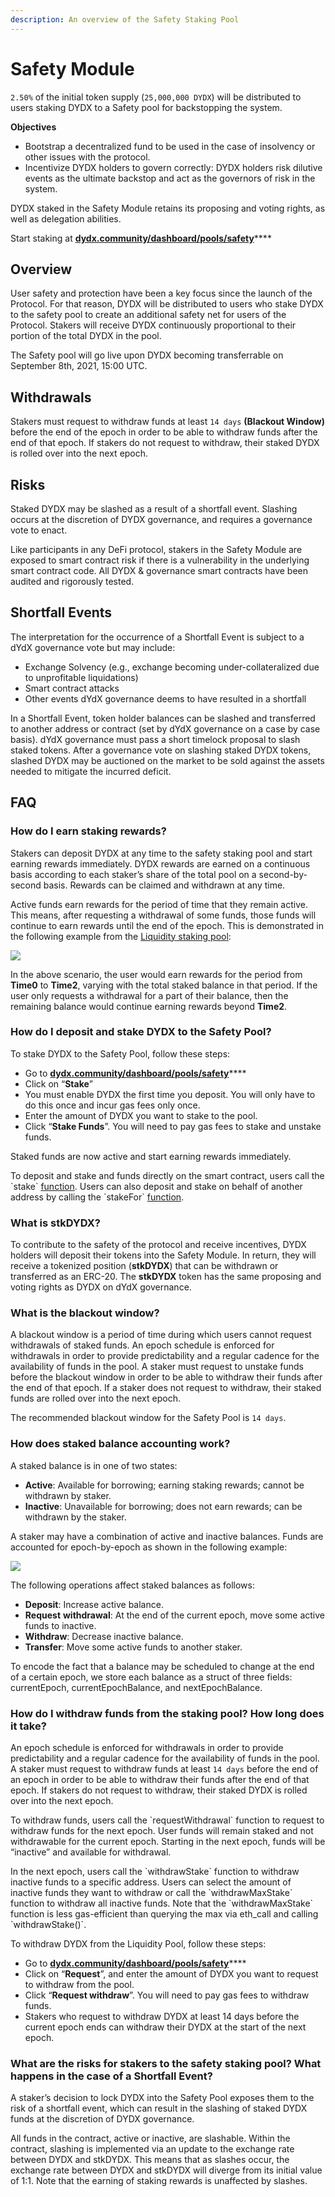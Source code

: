 ```yaml
---
description: An overview of the Safety Staking Pool
---
```


# Safety Module

`2.50%` of the initial token supply (`25,000,000 DYDX`) will be distributed to users staking DYDX to a Safety pool for backstopping the system.

**Objectives**

* Bootstrap a decentralized fund to be used in the case of insolvency or other issues with the protocol.
* Incentivize DYDX holders to govern correctly: DYDX holders risk dilutive events as the ultimate backstop and act as the governors of risk in the system.

DYDX staked in the Safety Module retains its proposing and voting rights, as well as delegation abilities.

Start staking at [**dydx.community/dashboard/pools/safety**](https://dydx.community/dashboard/pools/safety)****

## Overview

User safety and protection have been a key focus since the launch of the Protocol. For that reason, DYDX will be distributed to users who stake DYDX to the safety pool to create an additional safety net for users of the Protocol.  Stakers will receive DYDX continuously proportional to their portion of the total DYDX in the pool.

The Safety pool will go live upon DYDX becoming transferrable on September 8th, 2021, 15:00 UTC.

## Withdrawals

Stakers must request to withdraw funds at least `14 days` **(Blackout Window)** before the end of the epoch in order to be able to withdraw funds after the end of that epoch. If stakers do not request to withdraw, their staked DYDX is rolled over into the next epoch.&#x20;

## Risks

Staked DYDX may be slashed as a result of a shortfall event. Slashing occurs at the discretion of DYDX governance, and requires a governance vote to enact.

Like participants in any DeFi protocol, stakers in the Safety Module are exposed to smart contract risk if there is a vulnerability in the underlying smart contract code. All DYDX & governance smart contracts have been audited and rigorously tested.

## Shortfall Events

The interpretation for the occurrence of a Shortfall Event is subject to a dYdX governance vote but may include:

* Exchange Solvency (e.g., exchange becoming under-collateralized due to unprofitable liquidations)
* Smart contract attacks
* Other events dYdX governance deems to have resulted in a shortfall

In a Shortfall Event, token holder balances can be slashed and transferred to another address or contract (set by dYdX governance on a case by case basis). dYdX governance must pass a short timelock proposal to slash staked tokens. After a governance vote on slashing staked DYDX tokens, slashed DYDX may be auctioned on the market to be sold against the assets needed to mitigate the incurred deficit.

## FAQ

### How do I earn staking rewards?

Stakers can deposit DYDX at any time to the safety staking pool and start earning rewards immediately. DYDX rewards are earned on a continuous basis according to each staker’s share of the total pool on a second-by-second basis. Rewards can be claimed and withdrawn at any time.

Active funds earn rewards for the period of time that they remain active. This means, after requesting a withdrawal of some funds, those funds will continue to earn rewards until the end of the epoch. This is demonstrated in the following example from the [Liquidity staking pool](https://docs.dydx.community/dydx-governance/staking-pools/liquidity-staking-pool):

![](<../.gitbook/assets/image (59).png>)

In the above scenario, the user would earn rewards for the period from **Time0** to **Time2**, varying with the total staked balance in that period. If the user only requests a withdrawal for a part of their balance, then the remaining balance would continue earning rewards beyond **Time2**.

### How do I deposit and stake DYDX to the Safety Pool?

To stake DYDX to the Safety Pool, follow these steps:

* Go to [**dydx.community/dashboard/pools/safety**](https://dydx.community/dashboard/pools/safety)****
* Click on “**Stake**”
* You must enable DYDX the first time you deposit. You will only have to do this once and incur gas fees only once.
* Enter the amount of DYDX you want to stake to the pool.
* Click “**Stake Funds**”.  You will need to pay gas fees to stake and unstake funds.

Staked funds are now active and start earning rewards immediately.

To deposit and stake and funds directly on the smart contract, users call the \`stake\` [function](https://github.com/dydxprotocol/governance-private/blob/2645927b44f517f51c84e35a00a1ee810300c13f/contracts/liquidity/v1/impl/LS1Staking.sol#L59). Users can also deposit and stake on behalf of another address by calling the \`stakeFor\` [function](https://github.com/dydxprotocol/governance-private/blob/2645927b44f517f51c84e35a00a1ee810300c13f/contracts/liquidity/v1/impl/LS1Staking.sol#L64).

### What is stkDYDX?

To contribute to the safety of the protocol and receive incentives, DYDX holders will deposit their tokens into the Safety Module. In return, they will receive a tokenized position (**stkDYDX**) that can be withdrawn or transferred as an ERC-20. The **stkDYDX** token has the same proposing and voting rights as DYDX on dYdX governance.

### What is the blackout window?

A blackout window is a period of time during which users cannot request withdrawals of staked funds. An epoch schedule is enforced for withdrawals in order to provide predictability and a regular cadence for the availability of funds in the pool. A staker must request to unstake funds before the blackout window in order to be able to withdraw their funds after the end of that epoch. If a staker does not request to withdraw, their staked funds are rolled over into the next epoch.

The recommended blackout window for the Safety Pool is `14 days`.

### How does staked balance accounting work?

A staked balance is in one of two states:

* **Active**: Available for borrowing; earning staking rewards; cannot be withdrawn by staker.
* **Inactive**: Unavailable for borrowing; does not earn rewards; can be withdrawn by the staker.

A staker may have a combination of active and inactive balances. Funds are accounted for epoch-by-epoch as shown in the following example:

![](<../.gitbook/assets/image (36).png>)

The following operations affect staked balances as follows:

* **Deposit**: Increase active balance.
* **Request** **withdrawal**: At the end of the current epoch, move some active funds to inactive.
* **Withdraw**: Decrease inactive balance.
* **Transfer**: Move some active funds to another staker.

To encode the fact that a balance may be scheduled to change at the end of a certain epoch, we store each balance as a struct of three fields: currentEpoch, currentEpochBalance, and nextEpochBalance.

### How do I withdraw funds from the staking pool? How long does it take?

An epoch schedule is enforced for withdrawals in order to provide predictability and a regular cadence for the availability of funds in the pool. A staker must request to withdraw funds at least `14 days` before the end of an epoch in order to be able to withdraw their funds after the end of that epoch. If stakers do not request to withdraw, their staked DYDX is rolled over into the next epoch.

To withdraw funds, users call the \`requestWithdrawal\` function to request to withdraw funds for the next epoch. User funds will remain staked and not withdrawable for the current epoch. Starting in the next epoch, funds will be “inactive” and available for withdrawal.

In the next epoch, users call the \`withdrawStake\` function to withdraw inactive funds to a specific address. Users can select the amount of inactive funds they want to withdraw or call the \`withdrawMaxStake\` function to withdraw all inactive funds. Note that the \`withdrawMaxStake\` function is less gas-efficient than querying the max via eth\_call and calling \`withdrawStake()\`.

To withdraw DYDX from the Liquidity Pool, follow these steps:

* Go to [**dydx.community/dashboard/pools/safety**](https://dydx.community/dashboard/pools/safety)****
* Click on “**Request**”, and enter the amount of DYDX you want to request to withdraw from the pool.
* Click “**Request withdraw**”. You will need to pay gas fees to withdraw funds.
* Stakers who request to withdraw DYDX at least 14 days before the current epoch ends can withdraw their DYDX at the start of the next epoch.

### What are the risks for stakers to the safety staking pool? What happens in the case of a Shortfall Event?

A staker’s decision to lock DYDX into the Safety Pool exposes them to the risk of a shortfall event, which can result in the slashing of staked DYDX funds at the discretion of DYDX governance.

All funds in the contract, active or inactive, are slashable. Within the contract, slashing is implemented via an update to the exchange rate between DYDX and stkDYDX. This means that as slashes occur, the exchange rate between DYDX and stkDYDX will diverge from its initial value of 1:1. Note that the earning of staking rewards is unaffected by slashes.
